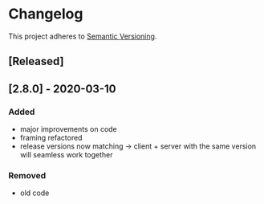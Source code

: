 # Changelog

This project adheres to [Semantic Versioning](https://semver.org/spec/v2.0.0.html).

## [Released]
## [2.8.0] - 2020-03-10
### Added
- major improvements on code
- framing refactored
- release versions now matching -> client + server with the same version will seamless work together

### Removed
- old code
